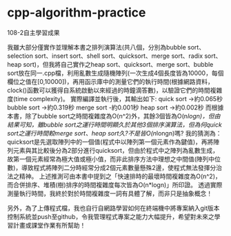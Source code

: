 # cpp-algorithm-practice
108-2自主學習成果

我雖大部分僅實作並理解本書之排列演算法(共八個，分別為bubble sort、selection sort、insert sort、shell sort、quicksort、merge sort、radix sort、heap sort)，但我將自己實作之heap sort、quicksort、merge sort、bubble sort放在同一.cpp檔，利用亂數生成隨機陣列(一次生成4個長度皆為10000，每個欄位之值在[0,10000])，再用<ctime>函示庫中的測量它們的執行時間(根據網路資料，clock()函數可以獲得自系統啟動以來經過的時鐘滴答數)，以驗證它們的時間複雜度(time complexity)。
實際編譯並執行後，其輸出如下:
quick sort ->約0.065秒
bubble sort ->約0.319秒
merge sort -約0.001秒
heap sort ->約0.002秒
而根據本書，除了bubble sort之時間複雜度為O(n^2)外，其餘3個皆為O(n*logn)，但由結果可知，雖bubble sort之運行時間明顯久於其他3個排序演算法，但為何quick sort之運行時間較merge sort、heap sort久?不是皆O(n*longn)嗎?
我的猜測為：quicksort是先選取陣列中的一個值(程式中以陣列第一個元素作為鍵值)，再將陣列元素與其比較後分為2部分進行quicksort，但由於程式中之陣列為亂數生成，故第一個元素經常為極大值或極小值，而非此排序方法中理想之中間值(陣列中位數)，導致程式將陣列二分時經常分成2個元素數量懸殊2邊，使程式無法發揮分治法之精神。
上述推測可由本書中提到之「快速排時的最壞時間複雜度為O(n^2)，而合併排序、堆積(樹)排序的時間複雜度每次皆為O(n*logn)」所印證。
透過實際測量執行時間，我終於對於時間複雜度一詞有具體了解，而非只是抽象概念！

另外，為了上傳程式檔，我也自行自網路學習如何在終端機中將專案納入git版本控制系統並push至github，令我管理程式專案之能力大幅提升，希望對未來之學習計畫或課堂作業有所幫助！

